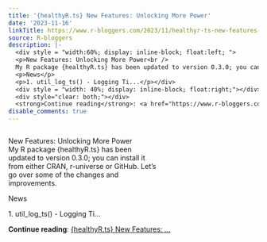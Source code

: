 ```yaml
---
title: '{healthyR.ts} New Features: Unlocking More Power'
date: '2023-11-16'
linkTitle: https://www.r-bloggers.com/2023/11/healthyr-ts-new-features-unlocking-more-power/
source: R-bloggers
description: |-
  <div style = "width:60%; display: inline-block; float:left; ">
  <p>New Features: Unlocking More Power<br />
  My R package {healthyR.ts} has been updated to version 0.3.0; you can install it from either CRAN, r-universe or GitHub. Let’s go over some of the changes and improvements.</p>
  <p>News</p>
  <p>1. util_log_ts() - Logging Ti...</p></div>
  <div style = "width: 40%; display: inline-block; float:right;"></div>
  <div style="clear: both;"></div>
  <strong>Continue reading</strong>: <a href="https://www.r-bloggers.com/2023/11/healthyr-ts-new-features-unlocking-more-power/">{healthyR.ts} New Features: ...
disable_comments: true
---
```

<div style = "width:60%; display: inline-block; float:left; ">
<p>New Features: Unlocking More Power<br />
My R package {healthyR.ts} has been updated to version 0.3.0; you can install it from either CRAN, r-universe or GitHub. Let’s go over some of the changes and improvements.</p>
<p>News</p>
<p>1. util_log_ts() - Logging Ti...</p></div>
<div style = "width: 40%; display: inline-block; float:right;"></div>
<div style="clear: both;"></div>
<strong>Continue reading</strong>: <a href="https://www.r-bloggers.com/2023/11/healthyr-ts-new-features-unlocking-more-power/">{healthyR.ts} New Features: ...